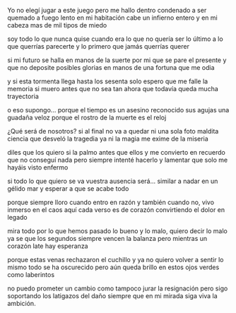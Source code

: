 Yo no elegí jugar a este juego pero me hallo dentro
condenado a ser quemado a fuego lento
en mi habitación cabe un infierno entero
y en mi cabeza mas de mil tipos de miedo

soy todo lo que nunca quise
cuando era lo que no quería ser
lo último a lo que querrías parecerte 
y lo primero que jamás querrías querer

si mi futuro se halla en manos de la suerte
por mi que se pare el presente 
y que no deposite posibles glorias
en manos de una fortuna que me odia

y si esta tormenta llega hasta los sesenta
solo espero que me falle la memoria
si muero antes que no sea tan ahora 
que todavía queda mucha trayectoria 

o eso supongo...
porque el tiempo es un asesino reconocido 
sus agujas una guadaña veloz
porque el rostro de la muerte es el reloj

¿Qué será de nosotros?
si al final no va a quedar ni una sola foto
maldita ciencia que desveló la tragedia
ya ni la magia me exime de la miseria 

diles que los quiero
si la palmo antes que ellos y me convierto en recuerdo
que no conseguí nada pero siempre intenté hacerlo
y lamentar que solo me hayáis visto enfermo 

si todo lo que quiero se va
vuestra ausencia será...
similar a nadar en un gélido mar
y esperar a que se acabe todo

porque siempre lloro cuando entro en razón
y también cuando no, vivo inmerso en el caos
aquí cada verso es de corazón 
convirtiendo el dolor en legado

mira todo por lo que hemos pasado
lo bueno y lo malo, quiero decir lo malo
ya se que los segundos siempre vencen la balanza
pero mientras un corazón late hay esperanza

porque estas venas rechazaron el cuchillo
y ya no quiero volver a sentir lo mismo
todo se ha oscurecido pero aún queda brillo
en estos ojos verdes como laberintos

no puedo prometer un cambio
como tampoco jurar la resignación 
pero sigo soportando los latigazos del daño
siempre que en mi mirada siga viva la ambición.
